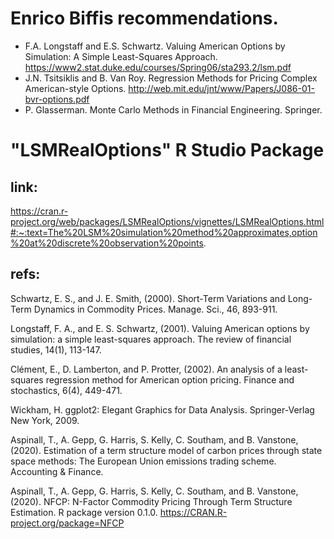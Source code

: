 # Enrico Biffis recommendations.
- F.A. Longstaff and E.S. Schwartz. Valuing American Options by Simulation: A Simple
Least-Squares Approach.
https://www2.stat.duke.edu/courses/Spring06/sta293.2/lsm.pdf
- J.N. Tsitsiklis and B. Van Roy. Regression Methods for Pricing Complex American-style
Options. http://web.mit.edu/jnt/www/Papers/J086-01-bvr-options.pdf
- P. Glasserman. Monte Carlo Methods in Financial Engineering. Springer.

# "LSMRealOptions" R Studio Package 
## link:
https://cran.r-project.org/web/packages/LSMRealOptions/vignettes/LSMRealOptions.html#:~:text=The%20LSM%20simulation%20method%20approximates,option%20at%20discrete%20observation%20points.
## refs:
Schwartz, E. S., and J. E. Smith, (2000). Short-Term Variations and Long-Term Dynamics in Commodity Prices. Manage. Sci., 46, 893-911.

Longstaff, F. A., and E. S. Schwartz, (2001). Valuing American options by simulation: a simple least-squares approach. The review of financial studies, 14(1), 113-147.

Clément, E., D. Lamberton, and P. Protter, (2002). An analysis of a least-squares regression method for American option pricing. Finance and stochastics, 6(4), 449-471.

Wickham, H. ggplot2: Elegant Graphics for Data Analysis. Springer-Verlag New York, 2009.

Aspinall, T., A. Gepp, G. Harris, S. Kelly, C. Southam, and B. Vanstone, (2020). Estimation of a term structure model of carbon prices through state space methods: The European Union emissions trading scheme. Accounting & Finance.

Aspinall, T., A. Gepp, G. Harris, S. Kelly, C. Southam, and B. Vanstone, (2020). NFCP: N-Factor Commodity Pricing Through Term Structure Estimation. R package version 0.1.0. https://CRAN.R-project.org/package=NFCP

